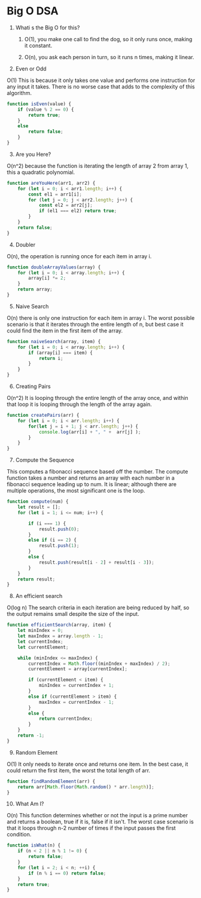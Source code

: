 # Big O DSA

1. Whati s the Big O for this?

    1. O(1), you make one call to find the dog, so it only runs once, making it constant.

    2. O(n), you ask each person in turn, so it runs n times, making it linear.

2. Even or Odd

O(1) This is because it only takes one value and performs one instruction for any input it takes. There is no worse case that adds to the complexity of this algorithm.

```javascript
function isEven(value) {
    if (value % 2 == 0) {
        return true;
    }
    else
        return false;
    }
}
```

3. Are you Here?

O(n^2) because the function is iterating the length of array 2 from array 1, this a quadratic polynomial.

```javascript
function areYouHere(arr1, arr2) {
    for (let i = 0; i < arr1.length; i++) {
        const el1 = arr1[i];
        for (let j = 0; j < arr2.length; j++) {
            const el2 = arr2[j];
            if (el1 === el2) return true;
        }
    }
    return false;
}
```

4. Doubler

O(n), the operation is running once for each item in array i.

```javascript
function doubleArrayValues(array) {
    for (let i = 0; i < array.length; i++) {
        array[i] *= 2;
    }
    return array;
}
```

5. Naive Search

O(n) there is only one instruction for each item in array i. The worst possible scenario is that it iterates through the entire length of n, but best case it could find the item in the first item of the array.

```javascript
function naiveSearch(array, item) {
    for (let i = 0; i < array.length; i++) {
        if (array[i] === item) {
            return i;
        }
    }
}
```

6. Creating Pairs

O(n^2) It is looping through the entire length of the array once, and within that loop it is looping through the length of the array again.

```javascript
function createPairs(arr) {
    for (let i = 0; i < arr.length; i++) {
        for(let j = i + 1; j < arr.length; j++) {
            console.log(arr[i] + ", " +  arr[j] );
        }
    }
}
```

7. Compute the Sequence

This computes a fibonacci sequence based off the number. The compute function takes a number and returns an array with each number in a fibonacci sequence leading up to num. It is linear; although there are multiple operations, the most significant one is the loop.

```javascript
function compute(num) {
    let result = [];
    for (let i = 1; i <= num; i++) {

        if (i === 1) {
            result.push(0);
        }
        else if (i == 2) {
            result.push(1);
        }
        else {
            result.push(result[i - 2] + result[i - 3]);
        }
    }
    return result;
}
```

8. An efficient search

O(log n) The search criteria in each iteration are being reduced by half, so the output remains small despite the size of the input.

```javascript
function efficientSearch(array, item) {
    let minIndex = 0;
    let maxIndex = array.length - 1;
    let currentIndex;
    let currentElement;

    while (minIndex <= maxIndex) {
        currentIndex = Math.floor((minIndex + maxIndex) / 2);
        currentElement = array[currentIndex];

        if (currentElement < item) {
            minIndex = currentIndex + 1;
        }
        else if (currentElement > item) {
            maxIndex = currentIndex - 1;
        }
        else {
            return currentIndex;
        }
    }
    return -1;
}
```

9. Random Element

O(1) It only needs to iterate once and returns one item. In the best case, it could return the first item, the worst the total length of arr.

```javascript
function findRandomElement(arr) {
    return arr[Math.floor(Math.random() * arr.length)];
}
```

10. What Am I?

O(n) This function determines whether or not the input is a prime number and returns a boolean, true if it is, false if it isn't. The worst case scenario is that it loops through n-2 number of times if the input passes the first condition.

```javascript
function isWhat(n) {
    if (n < 2 || n % 1 != 0) {
        return false;
    }
    for (let i = 2; i < n; ++i) {
        if (n % i == 0) return false;
    }
    return true;
}
```